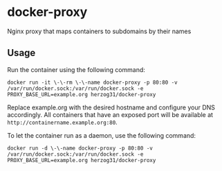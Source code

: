 # docker-proxy
Nginx proxy that maps containers to subdomains by their names

## Usage
Run the container using the following command:

```
docker run -it \-\-rm \-\-name docker-proxy -p 80:80 -v /var/run/docker.sock:/var/run/docker.sock -e PROXY_BASE_URL=example.org herzog31/docker-proxy
```

Replace example.org with the desired hostname and configure your DNS accordingly. All containers that have an exposed port will be available at `http://containername.example.org:80`.

To let the container run as a daemon, use the following command:

```
docker run -d \-\-name docker-proxy -p 80:80 -v /var/run/docker.sock:/var/run/docker.sock -e PROXY_BASE_URL=example.org herzog31/docker-proxy
```

